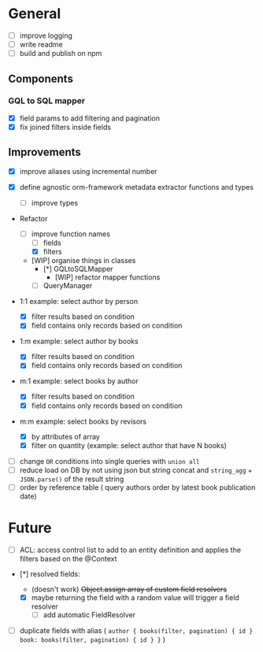 # General

- [ ] improve logging
- [ ] write readme
- [ ] build and publish on npm

## Components

### GQL to SQL mapper

- [x] field params to add filtering and pagination
- [x] fix joined filters inside fields

## Improvements

- [x] improve aliases using incremental number
- [x] define agnostic orm-framework metadata extractor functions and types

  - [ ] improve types

- Refactor

  - [ ] improve function names
    - [ ] fields
    - [x] filters
  - [WIP] organise things in classes
    - [*] GQLtoSQLMapper
      - [WIP] refactor mapper functions
    - [ ] QueryManager

- 1:1 example: select author by person

  - [x] filter results based on condition
  - [x] field contains only records based on condition

- 1:m example: select author by books

  - [x] filter results based on condition
  - [x] field contains only records based on condition

- m:1 example: select books by author

  - [x] filter results based on condition
  - [x] field contains only records based on condition

- m:m example: select books by revisors

  - [x] by attributes of array
  - [x] filter on quantity (example: select author that have N books)

- [ ] change `OR` conditions into single queries with `union all`
- [ ] reduce load on DB by not using json but string concat and `string_agg` + `JSON.parse()` of the result string
- [ ] order by reference table ( query authors order by latest book publication date)

# Future

- [ ] ACL: access control list to add to an entity definition and applies the filters based on the @Context
- [*] resolved fields:

  - (doesn't work) ~~Object.assign array of custom field resolvers~~
  - [x] maybe returning the field with a random value will trigger a field resolver
    - [ ] add automatic FieldResolver

- [ ] duplicate fields with alias ( `author { books(filter, pagination) { id } book: books(filter, pagination) { id } }` )
